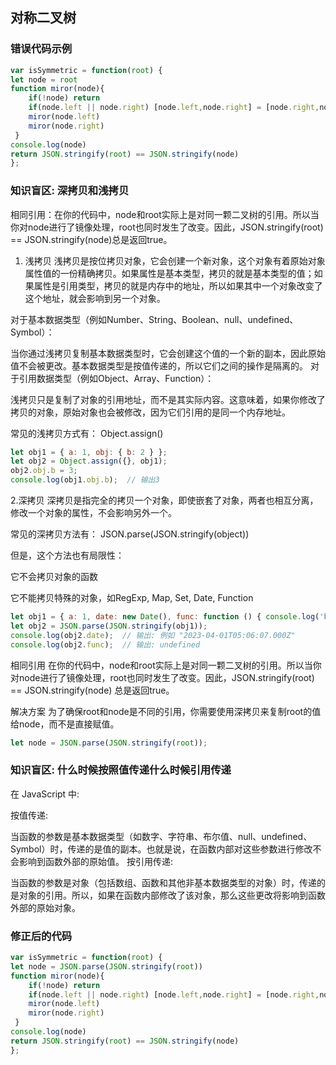 ## 对称二叉树

### 错误代码示例

```javascript
var isSymmetric = function(root) {
let node = root
function miror(node){
    if(!node) return
    if(node.left || node.right) [node.left,node.right] = [node.right,node.left]
    miror(node.left)
    miror(node.right)
 }
console.log(node)
return JSON.stringify(root) == JSON.stringify(node)
};
```

### 知识盲区: 深拷贝和浅拷贝

相同引用：在你的代码中，node和root实际上是对同一颗二叉树的引用。所以当你对node进行了镜像处理，root也同时发生了改变。因此，JSON.stringify(root) == JSON.stringify(node)总是返回true。

1. 浅拷贝
浅拷贝是按位拷贝对象，它会创建一个新对象，这个对象有着原始对象属性值的一份精确拷贝。如果属性是基本类型，拷贝的就是基本类型的值；如果属性是引用类型，拷贝的就是内存中的地址，所以如果其中一个对象改变了这个地址，就会影响到另一个对象。

对于基本数据类型（例如Number、String、Boolean、null、undefined、Symbol）：

当你通过浅拷贝复制基本数据类型时，它会创建这个值的一个新的副本，因此原始值不会被更改。基本数据类型是按值传递的，所以它们之间的操作是隔离的。
对于引用数据类型（例如Object、Array、Function）：

浅拷贝只是复制了对象的引用地址，而不是其实际内容。这意味着，如果你修改了拷贝的对象，原始对象也会被修改，因为它们引用的是同一个内存地址。


常见的浅拷贝方式有： Object.assign()
```javascript
let obj1 = { a: 1, obj: { b: 2 } };
let obj2 = Object.assign({}, obj1);
obj2.obj.b = 3;
console.log(obj1.obj.b);  // 输出3

```
2.深拷贝
深拷贝是指完全的拷贝一个对象，即使嵌套了对象，两者也相互分离，修改一个对象的属性，不会影响另外一个。

常见的深拷贝方法有： JSON.parse(JSON.stringify(object))

但是，这个方法也有局限性：

它不会拷贝对象的函数

它不能拷贝特殊的对象，如RegExp, Map, Set, Date, Function

```javascript
let obj1 = { a: 1, date: new Date(), func: function () { console.log('hello world') } };
let obj2 = JSON.parse(JSON.stringify(obj1));
console.log(obj2.date);  // 输出: 例如 "2023-04-01T05:06:07.000Z"
console.log(obj2.func);  // 输出: undefined

```
相同引用
在你的代码中，node和root实际上是对同一颗二叉树的引用。所以当你对node进行了镜像处理，root也同时发生了改变。因此，JSON.stringify(root) == JSON.stringify(node) 总是返回true。

解决方案
为了确保root和node是不同的引用，你需要使用深拷贝来复制root的值给node，而不是直接赋值。
```javascript
let node = JSON.parse(JSON.stringify(root)); 

```

### 知识盲区: 什么时候按照值传递什么时候引用传递
在 JavaScript 中:

按值传递:

当函数的参数是基本数据类型（如数字、字符串、布尔值、null、undefined、Symbol）时，传递的是值的副本。也就是说，在函数内部对这些参数进行修改不会影响到函数外部的原始值。
按引用传递:

当函数的参数是对象（包括数组、函数和其他非基本数据类型的对象）时，传递的是对象的引用。所以，如果在函数内部修改了该对象，那么这些更改将影响到函数外部的原始对象。


### 修正后的代码

```javascript
var isSymmetric = function(root) {
let node = JSON.parse(JSON.stringify(root))
function miror(node){
    if(!node) return
    if(node.left || node.right) [node.left,node.right] = [node.right,node.left]
    miror(node.left)
    miror(node.right)
 }
console.log(node)
return JSON.stringify(root) == JSON.stringify(node)
};
```
